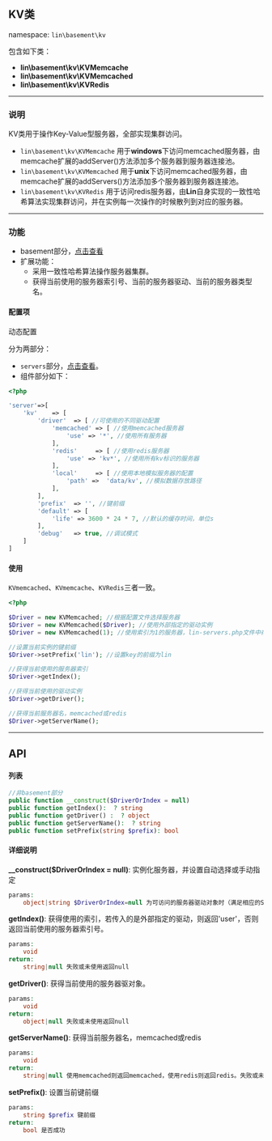 KV类
----
namespace: `lin\basement\kv`

包含如下类：

* **lin\basement\kv\KVMemcache**
* **lin\basement\kv\KVMemcached**
* **lin\basement\kv\KVRedis**

---

### 说明

KV类用于操作Key-Value型服务器，全部实现集群访问。

* `lin\basement\kv\KVMemcache` 用于**windows**下访问memcached服务器，由memcache扩展的addServer()方法添加多个服务器到服务器连接池。
* `lin\basement\kv\KVMemcached` 用于**unix**下访问memcached服务器，由memcache扩展的addServers()方法添加多个服务器到服务器连接池。
* `lin\basement\kv\KVRedis` 用于访问redis服务器，由**Lin**自身实现的一致性哈希算法实现集群访问，并在实例每一次操作的时候散列到对应的服务器。



---

### 功能

* basement部分，[点击查看](../../docs_basement/ServerKV.md)
* 扩展功能：
    * 采用一致性哈希算法操作服务器集群。
    * 获得当前使用的服务器索引号、当前的服务器驱动、当前的服务器类型名。



#### 配置项

动态配置

分为两部分：

* `servers`部分，[点击查看](../README.md)。
* 组件部分如下：

~~~php
<?php

'server'=>[
    'kv'    => [
        'driver'  => [ //可使用的不同驱动配置
            'memcached' => [ //使用memcached服务器
                'use' => '*', //使用所有服务器
            ],
            'redis'     => [ //使用redis服务器
                'use' => 'kv*', //使用所有kv标识的服务器
            ],
            'local'     => [ //使用本地模拟服务器的配置
                'path' =>  'data/kv', //模拟数据存放路径
            ],
        ],
        'prefix'  => '', //键前缀
        'default' => [
            'life' => 3600 * 24 * 7, //默认的缓存时间，单位s
        ],
        'debug'   => true, //调试模式
    ]
]

~~~

#### 使用
`KVmemcached`、`KVmemcache`、`KVRedis`三者一致。

~~~php
<?php

$Driver = new KVMemcached; //根据配置文件选择服务器
$Driver = new KVMemcached($Driver); //使用外部指定的驱动实例
$Driver = new KVMemcached(1); //使用索引为1的服务器，lin-servers.php文件中存在该索引的配置

//设置当前实例的键前缀
$Driver->setPrefix('lin'); //设置key的前缀为lin

//获得当前使用的服务器索引
$Driver->getIndex();

//获得当前使用的驱动实例
$Driver->getDriver();

//获得当前服务器名，memcached或redis
$Driver->getServerName();

~~~


---


## API

#### 列表
~~~php
//非basement部分
public function __construct($DriverOrIndex = null)
public function getIndex():  ? string
public function getDriver() :  ? object
public function getServerName():  ? string
public function setPrefix(string $prefix): bool
~~~

#### 详细说明

**__construct($DriverOrIndex = null)**: 实例化服务器，并设置自动选择或手动指定
```php
params:
    object|string $DriverOrIndex=null 为可访问的服务器驱动对象时（满足相应的Server规范），则实例使用该对象访问服务器；为字符串时，则作为索引，调用servers.php配置文件里的对应索引的配置实例化
```

**getIndex()**: 获得使用的索引，若传入的是外部指定的驱动，则返回'user'，否则返回当前使用的服务器索引号。
```php
params:
    void
return:
    string|null 失败或未使用返回null
```

**getDriver()**: 获得当前使用的服务器驱对象。
```php
params:
    void
return:
    object|null 失败或未使用返回null
```

**getServerName()**: 获得当前服务器名，memcached或redis
```php
params:
    void
return:
    string|null 使用memcached则返回memcached，使用redis则返回redis。失败或未使用返回null
```

**setPrefix()**: 设置当前键前缀
```php
params:
    string $prefix 键前缀
return:
    bool 是否成功
```